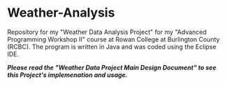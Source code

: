 # Weather-Analysis
Repository for my "Weather Data Analysis Project" for my "Advanced Programming Workshop II" course at Rowan College at Burlington County (RCBC). The program is written in Java and was coded using the Eclipse IDE.

***Please read the "Weather Data Project Main Design Document" to see this Project's implemenation and usage.***
